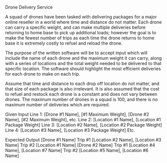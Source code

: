 Drone Delivery Service

A squad of drones have been tasked with delivering packages for a major online reseller in a world where time and distance do not matter. Each drone can carry a specific weight, and can make multiple deliveries before returning to home base to pick up additional loads; however the goal is to make the fewest number of trips as each time the drone returns to home base it is extremely costly to refuel and reload the drone.

The purpose of the written software will be to accept input which will include the name of each drone and the maximum weight it can carry, along with a series of locations and the total weight needed to be delivered to that specific location. The software should highlight the most efficient deliveries for each drone to make on each trip.

Assume that time and distance to each drop off location do not matter, and that size of each package is also irrelevant. It is also assumed that the cost to refuel and restock each drone is a constant and does not vary between drones. The maximum number of drones in a squad is 100, and there is no maximum number of deliveries which are required.

Given Input
Line 1: [Drone #1 Name], [#1 Maximum Weight], [Drone #2 Name], [#2 Maximum Weight], etc.
Line 2: [Location #1 Name], [Location #1 Package Weight]
Line 3: [Location #2 Name], [Location #2 Package Weight]
Line 4: [Location #3 Name], [Location #3 Package Weight]
Etc.

Expected Output
[Drone #1 Name]
Trip #1
[Location #2 Name], [Location #3 Name]
Trip #2
[Location #1 Name]
[Drone #2 Name]
Trip #1
[Location #4 Name], [Location #7 Name]
Trip #2
[Location #5 Name], [Location #6 Name]

